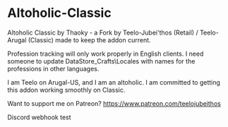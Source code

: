 # Altoholic-Classic
Altoholic Classic by Thaoky - a Fork by Teelo-Jubei'thos (Retail) / Teelo-Arugal (Classic) made to keep the addon current.

Profession tracking will only work properly in English clients. I need someone to update DataStore_Crafts\Locales with names for the professions in other languages.

I am Teelo on Arugal-US, and I am an altoholic. I am committed to getting this addon working smoothly on Classic.

Want to support me on Patreon? https://www.patreon.com/teelojubeithos

Discord webhook test
